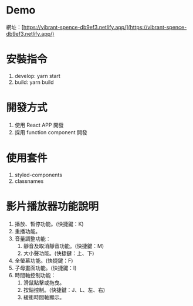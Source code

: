 # Demo

網址：[https://vibrant-spence-db9ef3.netlify.app/](https://vibrant-spence-db9ef3.netlify.app/)

# 安裝指令

1. develop: yarn start
2. build: yarn build

# 開發方式

1. 使用 React APP 開發
2. 採用 function component 開發

# 使用套件

1. styled-components
2. classnames

# 影片播放器功能說明

1. 播放、暫停功能。(快捷鍵：K)
2. 重播功能。
3. 音量調整功能：
    1. 靜音及取消靜音功能。(快捷鍵：M)
    2. 大小聲功能。(快捷鍵：上、下)
4. 全螢幕功能。(快捷鍵：F)
5. 子母畫面功能。(快捷鍵：I)
6. 時間軸控制功能：
    1. 滑鼠點擊或拖曳。
    2. 按鈕控制。(快捷鍵：J、L、左、右)
    3. 緩衝時間軸顯示。